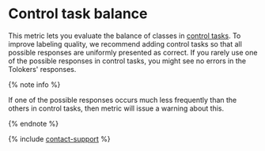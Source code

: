# Control task balance

This metric lets you evaluate the balance of classes in [control tasks](../../../glossary.md#control-task-ru). To improve labeling quality, we recommend adding control tasks so that all possible responses are uniformly presented as correct. If you rarely use one of the possible responses in control tasks, you might see no errors in the Tolokers' responses.

{% note info %}

If one of the possible responses occurs much less frequently than the others in control tasks, then metric will issue a warning about this.

{% endnote %}

{% include [contact-support](../../_includes/contact-support-help.md) %}